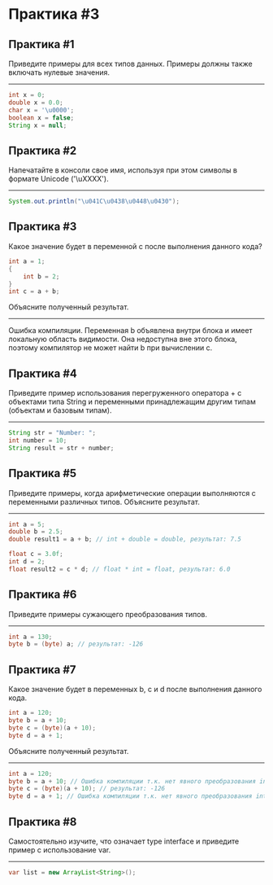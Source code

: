 # Практика #3



## Практика #1

Приведите примеры для всех типов данных. Примеры должны также включать нулевые значения.

***
```java
int x = 0;
double x = 0.0;
char x = '\u0000';
boolean x = false;
String x = null;
```

## Практика #2

Напечатайте в консоли свое имя, используя при этом символы в формате Unicode ('\uXXXX').

***
```java
System.out.println("\u041C\u0438\u0448\u0430");
```

## Практика #3

Какое значение будет в переменной c после выполнения данного кода?

```java
int a = 1;
{
    int b = 2;
}
int c = a + b;
```
Объясните полученный результат.

***
Ошибка компиляции. Переменная b объявлена внутри блока и имеет локальную область видимости. Она недоступна вне этого блока, поэтому компилятор не может найти b при вычислении c.


## Практика #4

Приведите пример использования перегруженного оператора + с объектами типа String и переменными принадлежащим другим типам (объектам и базовым типам).

***
```java
String str = "Number: ";
int number = 10;
String result = str + number;
```

## Практика #5

Приведите примеры, когда арифметические операции выполняются с переменными различных типов. Объясните результат.


***
```java
int a = 5;
double b = 2.5;
double result1 = a + b; // int + double = double, результат: 7.5

float c = 3.0f;
int d = 2;
float result2 = c * d; // float * int = float, результат: 6.0
```

## Практика #6

Приведите примеры сужающего преобразования типов.


***
```java
int a = 130;
byte b = (byte) a; // результат: -126 
```

## Практика #7

Какое значение будет в переменных b, с и d после выполнения данного кода.

```java
int a = 120;
byte b = a + 10;
byte c = (byte)(a + 10); 
byte d = a + 1;
```

Объясните полученный результат.

***
```java
int a = 120;
byte b = a + 10; // Ошибка компиляции т.к. нет явного преобразования int в byte
byte c = (byte)(a + 10); // результат: -126 
byte d = a + 1; // Ошибка компиляции т.к. нет явного преобразования int в byte

```

## Практика #8

Самостоятельно изучите, что означает type interface и приведите пример с использование var.

***
```java
var list = new ArrayList<String>();
```
